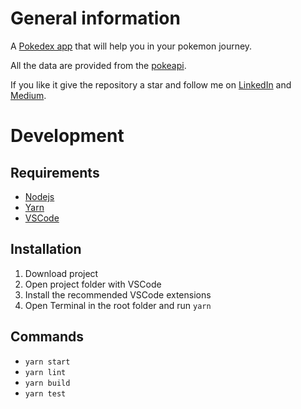 # General information

A [Pokedex app](https://pokedex.click) that will help you in your pokemon journey.

All the data are provided from the [pokeapi](https://pokeapi.co).

If you like it give the repository a star and follow me on [LinkedIn](https://www.linkedin.com/in/georgeroubie) and [Medium](https://george-roubie.medium.com).

# Development

## Requirements
- [Nodejs](https://nodejs.org/en/download)
- [Yarn](https://classic.yarnpkg.com/lang/en/docs/install)
- [VSCode](https://code.visualstudio.com/download)

## Installation
1. Download project
2. Open project folder with VSCode 
3. Install the recommended VSCode extensions
4. Open Terminal in the root folder and run `yarn`

## Commands
- `yarn start`
- `yarn lint`
- `yarn build`
- `yarn test`
